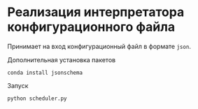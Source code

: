 # Реализация интерпретатора конфигурационного файла

Принимает на вход конфигурационный файл в формате `json`.

Дополнительная установка пакетов

```
conda install jsonschema
```

Запуск

```
python scheduler.py 
```

